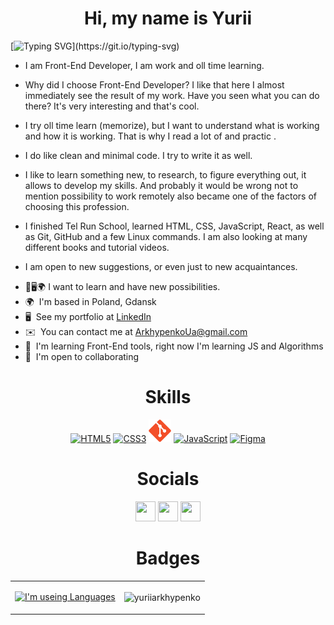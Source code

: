 
<h1 align="center" > Hi, my name is Yurii </h1> 


[![Typing SVG](https://readme-typing-svg.herokuapp.com?color=%2336BCF7&lines=+Front-End+Developer.)](https://git.io/typing-svg)


- I am Front-End Developer, I am work and oll time learning. <br>
- Why did I choose Front-End Developer? I like that here I almost immediately see the result of my work. Have you seen what you can do there? It's very interesting and that's cool. <br>
- I try oll time learn (memorize), but I want to understand what is working and how it is working. That is why I read a lot of and practic .<br>
- I do like clean and minimal code. I try to write it as well.<br>
- I like to learn something new, to research, to figure everything out, it allows to develop my skills. And probably it would be wrong not to mention possibility to work remotely also became one of the factors of choosing this profession.<br>
- I finished Tel Run School, learned HTML, CSS, JavaScript, React, as well as Git, GitHub and a few Linux commands. I am also looking at many different books and tutorial videos. <br>


- I am open to new suggestions, or even just to new acquaintances.
 

</p>


* 🧠🖥️🌍 I want to learn and have new possibilities.
* 🌍  I'm based in Poland, Gdansk
* 🖥️  See my portfolio at [LinkedIn](http://https://www.linkedin.com/in/yurii-arkhypenko/)
* ✉️  You can contact me at [ArkhypenkoUa@gmail.com](mailto:ArkhypenkoUa@gmail.com)
* 🧠  I'm learning Front-End tools, right now I'm learning JS and Algorithms
* 🤝  I'm open to collaborating 


 

<h1 align="center">Skills</h1>
<p  align="center">
  <a href="https://developer.mozilla.org/en-US/docs/Glossary/HTML5" target="_blank" rel="noreferrer"><img src="https://raw.githubusercontent.com/danielcranney/readme-generator/main/public/icons/skills/html5-colored.svg" width="36" height="36" alt="HTML5" /></a>
  <a href="https://www.w3.org/TR/CSS/#css" target="_blank" rel="noreferrer"><img src="https://raw.githubusercontent.com/danielcranney/readme-generator/main/public/icons/skills/css3-colored.svg" width="36" height="36" alt="CSS3" /></a>
  <a href="https://git-scm.com/" target="_blank" rel="noreferrer"><img src="https://github.com/devicons/devicon/blob/master/icons/git/git-original.svg" width="36" height="36" alt="Figma" /></a>
  <a href="https://developer.mozilla.org/en-US/docs/Web/JavaScript" target="_blank" rel="noreferrer"><img src="https://raw.githubusercontent.com/danielcranney/readme-generator/main/public/icons/skills/javascript-colored.svg" width="36" height="36" alt="JavaScript" /></a>
  <a href="https://www.figma.com/" target="_blank" rel="noreferrer"><img src="https://raw.githubusercontent.com/danielcranney/readme-generator/main/public/icons/skills/figma-colored.svg" width="36" height="36" alt="Figma" /></a>
</p>

<h1 align="center">Socials</h1>

<p align="center"> 
 <a href="https://t.me/YuriiArkhypenko" target="_blank" rel="noreferrer"><img src="https://cdn-icons-png.flaticon.com/512/2111/2111646.png" width="32" height="32" /></a>
 <a href="https://www.facebook.com/ArkhypenkoYurii" target="_blank" rel="noreferrer"><img src="https://raw.githubusercontent.com/danielcranney/readme-generator/main/public/icons/socials/facebook.svg" width="32" height="32" /></a> 
 <a href="https://www.linkedin.com/in/yurii-arkhypenko/" target="_blank" rel="noreferrer"><img src="https://raw.githubusercontent.com/danielcranney/readme-generator/main/public/icons/socials/linkedin.svg" width="32" height="32" /></a>
</p>

<h1 align="center">Badges</h1>
 <table align="center">
  <tr>
    <td>
     <a href="https://github.com/YuriiArkhypenko" align="left"><img src="https://github-readme-stats.vercel.app/api/top-langs/?username=YuriiArkhypenko&langs_count=10&title_color=0891b2&text_color=ffffff&icon_color=0891b2&bg_color=1c1917&hide_border=true&locale=en&custom_title=Using%20%languages" alt="I'm useing Languages" /></a>
    </td>
   <td>
     <p><img align="center" src="https://github-readme-streak-stats.herokuapp.com/?user=yuriiarkhypenko&" alt="yuriiarkhypenko" /></p>
   </td>
  </tr>
</table>
